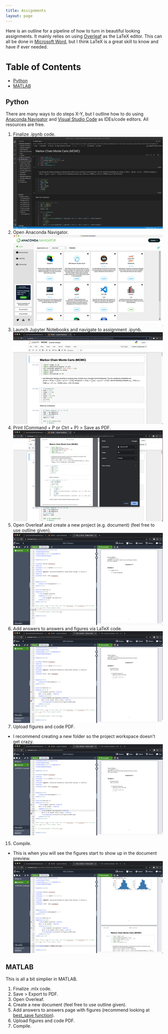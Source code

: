 ```yaml
---
title: Assignments
layout: page
---
```


Here is an outline for a pipeline of how to turn in beautiful looking assignments. It mainly relies on using [Overleaf](https://www.overleaf.com/) as the LaTeX editor. This can all be done in [Microsoft Word](https://udeploy.udel.edu/software-categories/office-productivity/), but I think LaTeX is a great skill to know and have if ever needed. 

# Table of Contents 
* [Python](#python)
* [MATLAB](#matlab)

## Python

There are many ways to do steps X-Y, but I outline how to do using [Anaconda Navigator](https://www.anaconda.com/products/individual) and [Visual Studio Code](https://code.visualstudio.com/) as IDEs/code editors. All resources are free. 

1. Finalize .ipynb code.
![](guiding_figs/step1.png)
2. Open Anaconda Navigator.
![](guiding_figs/step2.png)
5. Launch Jupyter Notebooks and navigate to assignment .ipynb.
![](guiding_figs/step3.png)
7. Print (Command + P or Ctrl + P) > Save as PDF.
![](guiding_figs/step4.png)
9. Open Overleaf and create a new project (e.g. document) (feel free to use outline given).
![](guiding_figs/step5.png)
12. Add answers to answers and figures via LaTeX code. 
![](guiding_figs/step6.png)
14. Upload figures and code PDF.
* I recommend creating a new folder so the project workspace doesn't get crazy. 
![](guiding_figs/step7.png)
15. Compile. 
* This is when you will see the figures start to show up in the document preview. 
![](guiding_figs/step8.png)


## MATLAB 

This is all a bit simplier in MATLAB. 

1. Finalize .mlx code.
2. Save > Export to PDF.
3. Open Overleaf.
4. Create a new document (feel free to use outline given).
5. Add answers to answers page with figures (recommend looking at [best_save function](https://tulimid1.github.io/savingfigR/best_save_m/)).
6. Upload figures and code PDF.
7. Compile. 
